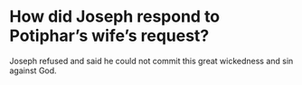 # How did Joseph respond to Potiphar’s wife’s request?

Joseph refused and said he could not commit this great wickedness and sin against God.
